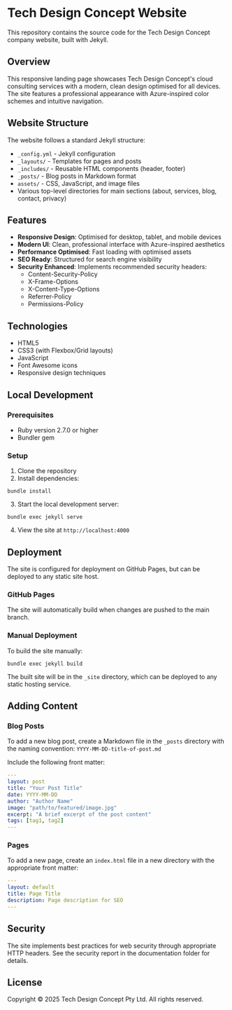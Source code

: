 # Tech Design Concept Website

This repository contains the source code for the Tech Design Concept company website, built with Jekyll.

## Overview

This responsive landing page showcases Tech Design Concept's cloud consulting services with a modern, clean design optimised for all devices. The site features a professional appearance with Azure-inspired color schemes and intuitive navigation.

## Website Structure

The website follows a standard Jekyll structure:

- `_config.yml` - Jekyll configuration
- `_layouts/` - Templates for pages and posts
- `_includes/` - Reusable HTML components (header, footer)
- `_posts/` - Blog posts in Markdown format
- `assets/` - CSS, JavaScript, and image files
- Various top-level directories for main sections (about, services, blog, contact, privacy)

## Features

- **Responsive Design**: Optimised for desktop, tablet, and mobile devices
- **Modern UI**: Clean, professional interface with Azure-inspired aesthetics
- **Performance Optimised**: Fast loading with optimised assets
- **SEO Ready**: Structured for search engine visibility
- **Security Enhanced**: Implements recommended security headers:
  - Content-Security-Policy
  - X-Frame-Options
  - X-Content-Type-Options
  - Referrer-Policy
  - Permissions-Policy

## Technologies

- HTML5
- CSS3 (with Flexbox/Grid layouts)
- JavaScript
- Font Awesome icons
- Responsive design techniques

## Local Development

### Prerequisites

- Ruby version 2.7.0 or higher
- Bundler gem

### Setup

1. Clone the repository
2. Install dependencies:

```
bundle install
```

3. Start the local development server:

```
bundle exec jekyll serve
```

4. View the site at `http://localhost:4000`

## Deployment

The site is configured for deployment on GitHub Pages, but can be deployed to any static site host.

### GitHub Pages

The site will automatically build when changes are pushed to the main branch.

### Manual Deployment

To build the site manually:

```
bundle exec jekyll build
```

The built site will be in the `_site` directory, which can be deployed to any static hosting service.

## Adding Content

### Blog Posts

To add a new blog post, create a Markdown file in the `_posts` directory with the naming convention:
`YYYY-MM-DD-title-of-post.md`

Include the following front matter:

```yaml
---
layout: post
title: "Your Post Title"
date: YYYY-MM-DD
author: "Author Name"
image: "path/to/featured/image.jpg"
excerpt: "A brief excerpt of the post content"
tags: [tag1, tag2]
---
```

### Pages

To add a new page, create an `index.html` file in a new directory with the appropriate front matter:

```yaml
---
layout: default
title: Page Title
description: Page description for SEO
---
```

## Security

The site implements best practices for web security through appropriate HTTP headers. See the security report in the documentation folder for details.

## License

Copyright © 2025 Tech Design Concept Pty Ltd. All rights reserved.